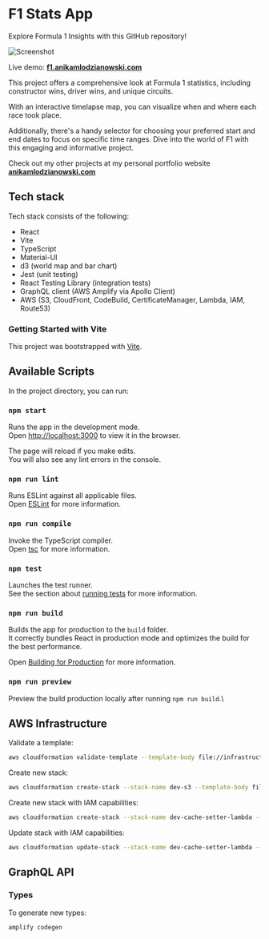 # F1 Stats App

Explore Formula 1 Insights with this GitHub repository!

![Screenshot](https://github.com/anikaniescierewicz/f1/blob/main/public/f1screen.png?raw=true)

Live demo: **[f1.anikamlodzianowski.com](https://f1.anikamlodzianowski.com)**

This project offers a comprehensive look at Formula 1 statistics, including constructor wins, driver wins, and unique circuits.

With an interactive timelapse map, you can visualize when and where each race took place.

Additionally, there's a handy selector for choosing your preferred start and end dates to focus on specific time ranges. Dive into the world of F1 with this engaging and informative project.

Check out my other projects at my personal portfolio website **[anikamlodzianowski.com](https://anikamlodzianowski.com)**

## Tech stack

Tech stack consists of the following:

* React
* Vite
* TypeScript
* Material-UI
* d3 (world map and bar chart)
* Jest (unit testing)
* React Testing Library (integration tests)
* GraphQL client (AWS Amplify via Apollo Client)
* AWS (S3, CloudFront, CodeBuild, CertificateManager, Lambda, IAM, Route53)

### Getting Started with Vite

This project was bootstrapped with [Vite](https://vitejs.dev/guide/).

## Available Scripts

In the project directory, you can run:

### `npm start`

Runs the app in the development mode.\
Open [http://localhost:3000](http://localhost:3000) to view it in the browser.

The page will reload if you make edits.\
You will also see any lint errors in the console.

### `npm run lint`

Runs ESLint against all applicable files.\
Open [ESLint](https://eslint.org/) for more information.

### `npm run compile`

Invoke the TypeScript compiler.\
Open [tsc](https://www.typescriptlang.org/docs/handbook/compiler-options.html) for more information.

### `npm test`

Launches the test runner.\
See the section about [running tests](https://jestjs.io/docs/tutorial-react) for more information.

### `npm run build`

Builds the app for production to the `build` folder.\
It correctly bundles React in production mode and optimizes the build for the best performance.

Open [Building for Production](https://vitejs.dev/guide/build.html) for more information.

### `npm run preview`

Preview the build production locally after running `npm run build`.\

## AWS Infrastructure

Validate a template:

```bash
aws cloudformation validate-template --template-body file://infrastructure/cloudformation/dev/dev-s3.yml --profile f1
```

Create new stack:

```bash
aws cloudformation create-stack --stack-name dev-s3 --template-body file://infrastructure/cloudformation/dev/dev-s3.yml --profile f1
```

Create new stack with IAM capabilities:

```bash
aws cloudformation create-stack --stack-name dev-cache-setter-lambda --template-body file://infrastructure/cloudformation/dev/dev-cache-setter-lambda.yml --profile f1 --capabilities CAPABILITY_NAMED_IAM
```

Update stack with IAM capabilities:

```bash
aws cloudformation update-stack --stack-name dev-cache-setter-lambda --template-body file://infrastructure/cloudformation/dev/dev-cache-setter-lambda.yml --profile f1 --capabilities CAPABILITY_NAMED_IAM
```

## GraphQL API

### Types

To generate new types:

```bash
amplify codegen
```
